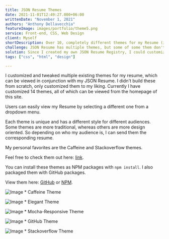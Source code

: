 ```yaml
---
title: JSON Resume Themes
date: 2021-11-01T12:49:27.000+06:00
writtenDate: "November 1, 2021"
authors: "Anthony Dellavecchia"
featureImage: images/portfolio/theme5.png
service: Front-end, CSS, Web Design
client: Myself
shortDescription: Over 10, completely different themes for my Resume (in JSON).
challenge: JSON Resume has multiple themes, but some of some them don't work or look the way I want them to.
solution: Since I created my own JSON Resume Registry, I could customize my own themes for my JSON Resume.
tags: ["css", "html", "design"]

---
```


I customized and tweaked multiple existing themes for my resume, which can be viewed in conjunction with my JSON Resume. I didn't build these from scratch, only customized them to my liking. Currently I have customized 14 themes, all of which can be viewed from the homepage of this site.

Users can easily view my Resume by selecting a different one from a dropdown menu. 

Each theme is unique and has a different style for different audiences. Some themes are more traditional, whereas others are more design oriented. So depending on who my audience is, I can send them the corresponding resume.

My personal favorites are the Caffeine and Stackoverflow themes.

Feel free to check them out here: [link](https://anthonydellavecchia.com).

You can install these themes as NPM packages with `npm install`. I also packaged them with GitHub packages.

View them here: [GitHub](https://github.com/anthonyjdella?tab=packages) or [NPM](https://www.npmjs.com/~anthonyjdella).

![Image](/images/portfolio/theme1.png)
    * Caffeine Theme

![Image](/images/portfolio/theme2.png)
    * Elegant Theme

![Image](/images/portfolio/theme3.png)
    * Mocha-Responsive Theme

![Image](/images/portfolio/theme4.png)
    * GitHub Theme

![Image](/images/portfolio/theme5.png)
    * Stackoverflow Theme
